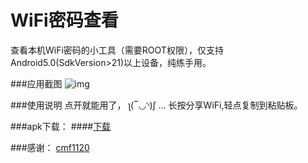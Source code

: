 # WiFi密码查看
查看本机WiFi密码的小工具（需要ROOT权限），仅支持Android5.0(SdkVersion>21)以上设备，纯练手用。

###应用截图
![img](http://ww2.sinaimg.cn/large/62cc645cgw1ey0ba49k98j218g280n4m.jpg)

###使用说明
点开就能用了， ʅ(‾◡◝)ʃ ...
长按分享WiFi,轻点复制到粘贴板。

###apk下载：
####[下载](http://pre.im/72e1)

###感谢：
[cmf1120](https://github.com/cfm1120/seepwd)
